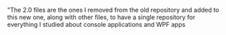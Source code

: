 "The 2.0 files are the ones I removed from the old repository and added to this new one, along with other files, to have a single repository for everything I studied about console applications and WPF apps
